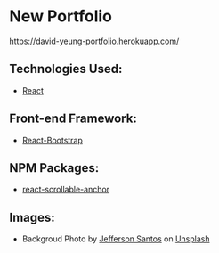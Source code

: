 # New Portfolio
https://david-yeung-portfolio.herokuapp.com/

## Technologies Used:

* [React](https://reactjs.org/)

## Front-end Framework:

* [React-Bootstrap](https://react-bootstrap.github.io/)

## NPM Packages:

* [react-scrollable-anchor](https://github.com/gabergg/react-scrollable-anchor)

## Images:

* Backgroud Photo by [Jefferson Santos](https://unsplash.com/photos/9SoCnyQmkzI?utm_source=unsplash&utm_medium=referral&utm_content=creditCopyText) on [Unsplash](https://unsplash.com/)
